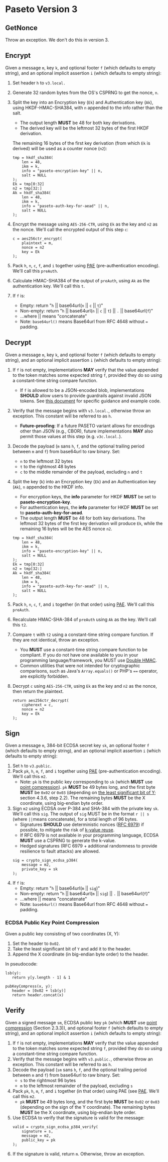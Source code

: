 # Paseto Version 3

## GetNonce

Throw an exception. We don't do this in version 3.

## Encrypt

Given a message `m`, key `k`, and optional footer `f` (which defaults to empty 
string), and an optional implicit assertion `i` (which defaults to empty string):

1. Set header `h` to `v3.local.`
2. Generate 32 random bytes from the OS's CSPRNG to get the nonce, `n`.
3. Split the key into an Encryption key (`Ek`) and Authentication key (`Ak`),
   using HKDF-HMAC-SHA384, with `n` appended to the info rather than the salt.
    * The output length **MUST** be 48 for both key derivations.
    * The derived key will be the leftmost 32 bytes of the first HKDF derivation.
   
   The remaining 16 bytes of the first key derivation (from which `Ek` is derived)
   will be used as a counter nonce (`n2`):
   ```
   tmp = hkdf_sha384(
       len = 48,
       ikm = k,
       info = "paseto-encryption-key" || n,
       salt = NULL
   );
   Ek = tmp[0:32]
   n2 = tmp[32:]
   Ak = hkdf_sha384(
       len = 48,
       ikm = k,
       info = "paseto-auth-key-for-aead" || n,
       salt = NULL
   );
   ```
5. Encrypt the message using `AES-256-CTR`, using `Ek` as the key and `n2` as the nonce.
   We'll call the encrypted output of this step `c`:
   ```
   c = aes256ctr_encrypt(
       plaintext = m,
       nonce = n2
       key = Ek
   );
   ```
6. Pack `h`, `n`, `c`, `f`, and `i` together using
   [PAE](Common.md#authentication-padding)
   (pre-authentication encoding). We'll call this `preAuth`.
7. Calculate HMAC-SHA384 of the output of `preAuth`, using `Ak` as the
   authentication key. We'll call this `t`.
8. If `f` is:
    * Empty: return "`h` || base64url(`n` || `c` || `t`)"
    * Non-empty: return "`h` || base64url(`n` || `c` || `t`) || `.` || base64url(`f`)"
    * ...where || means "concatenate"
    * Note: `base64url()` means Base64url from RFC 4648 without `=` padding.

## Decrypt

Given a message `m`, key `k`, and optional footer `f`
(which defaults to empty string), and an optional
implicit assertion `i` (which defaults to empty string):

1. If `f` is not empty, implementations **MAY** verify that the value appended
   to the token matches some expected string `f`, provided they do so using a
   constant-time string compare function.
   * If `f` is allowed to be a JSON-encoded blob, implementations **SHOULD** allow
     users to provide guardrails against invalid JSON tokens.
     See [this document](../02-Implementation-Guide/01-Payload-Processing.md#optional-footer)
     for specific guidance and example code.
2. Verify that the message begins with `v3.local.`, otherwise throw an
   exception. This constant will be referred to as `h`.
   * **Future-proofing**: If a future PASETO variant allows for encodings other
     than JSON (e.g., CBOR), future implementations **MAY** also permit those
     values at this step (e.g. `v3c.local.`).
3. Decode the payload (`m` sans `h`, `f`, and the optional trailing period
   between `m` and `f`) from base64url to raw binary. Set:
    * `n` to the leftmost 32 bytes
    * `t` to the rightmost 48 bytes
    * `c` to the middle remainder of the payload, excluding `n` and `t`
4. Split the key (`k`) into an Encryption key (`Ek`) and an Authentication key
   (`Ak`), `n` appended to the HKDF info.
    * For encryption keys, the **info** parameter for HKDF **MUST** be set to
      **paseto-encryption-key**.
    * For authentication keys, the **info** parameter for HKDF **MUST** be set to
      **paseto-auth-key-for-aead**.
    * The output length **MUST** be 48 for both key derivations.
      The leftmost 32 bytes of the first key derivation will produce `Ek`, while
      the remaining 16 bytes will be the AES nonce `n2`.

   ```
   tmp = hkdf_sha384(
       len = 48,
       ikm = k,
       info = "paseto-encryption-key" || n,
       salt = NULL
   );
   Ek = tmp[0:32]
   n2 = tmp[32:]
   Ak = hkdf_sha384(
       len = 48,
       ikm = k,
       info = "paseto-auth-key-for-aead" || n,
       salt = NULL
   );
   ```
5. Pack `h`, `n`, `c`, `f`, and `i` together (in that order) using
   [PAE](Common.md#authentication-padding).
   We'll call this `preAuth`.
6. Recalculate HMAC-SHA-384 of `preAuth` using `Ak` as the key. We'll call this `t2`.
7. Compare `t` with `t2` using a constant-time string compare function. If they
   are not identical, throw an exception.
   * You **MUST** use a constant-time string compare function to be compliant.
     If you do not have one available to you in your programming language/framework,
     you MUST use [Double HMAC](https://paragonie.com/blog/2015/11/preventing-timing-attacks-on-string-comparison-with-double-hmac-strategy).
   * Common utilities that were not intended for cryptographic comparisons, such as 
     Java's `Array.equals()` or PHP's `==` operator, are explicitly forbidden.
8. Decrypt `c` using `AES-256-CTR`, using `Ek` as the key and `n2` as the nonce,
   then return the plaintext.
   ```
   return aes256ctr_decrypt(
       cipherext = c,
       nonce = n2
       key = Ek
   );
   ```

## Sign

Given a message `m`, 384-bit ECDSA secret key `sk`, an optional footer `f` 
(which defaults to empty string), and an optional implicit assertion `i`
(which defaults to empty string):

1. Set `h` to `v3.public.`
2. Pack `pk`, `h`, `m`, `f`, and `i` together using
   [PAE](Common.md#authentication-padding)
   (pre-authentication encoding). We'll call this `m2`.
   * Note: `pk` is the public key corresponding to `sk` (which **MUST** use
     [point compression](https://www.secg.org/sec1-v2.pdf)). `pk` **MUST** be 49
     bytes long, and the first byte **MUST** be `0x02` or `0x03` (depending on 
     [the least significant bit of Y](https://citeseerx.ist.psu.edu/viewdoc/download?doi=10.1.1.202.2977&rep=rep1&type=pdf);
     section 4.3.6, step 2.2).
     The remaining bytes **MUST** be the X coordinate, using big-endian byte order.
3. Sign `m2` using ECDSA over P-384 and SHA-384 with the private key `sk`.
   We'll call this `sig`. The output of `sig` MUST be in the format `r || s`
   (where `||`means concatenate), for a total length of 96 bytes.
   * Signatures **SHOULD** use deterministic nonces ([RFC 6979](https://tools.ietf.org/html/rfc6979))
     if possible, to mitigate the risk of [k-value reuse](https://blog.trailofbits.com/2020/06/11/ecdsa-handle-with-care/).
   * If RFC 6979 is not available in your programming language, ECDSA **MUST** use a CSPRNG
     to generate the k-value.
   * Hedged signatures (RFC 6979 + additional randomness to provide resilience to fault attacks)
     are allowed.
   ```
   sig = crypto_sign_ecdsa_p384(
       message = m2,
       private_key = sk
   );
   ```
4. If `f` is:
    * Empty: return "`h` || base64url(`m` || `sig`)"
    * Non-empty: return "`h` || base64url(`m` || `sig`) || `.` || base64url(`f`)"
    * ...where || means "concatenate"
    * Note: `base64url()` means Base64url from RFC 4648 without `=` padding.

### ECDSA Public Key Point Compression

Given a public key consisting of two coordinates (X, Y):

1. Set the header to `0x02`.
2. Take the least significant bit of `Y` and add it to the header.
3. Append the X coordinate (in big-endian byte order) to the header.

In pseudocode:

```
lsb(y):
   return y[y.length - 1] & 1

pubKeyCompress(x, y):
   header = [0x02 + lsb(y)]
   return header.concat(x)
```

## Verify

Given a signed message `sm`, ECDSA public key `pk` (which **MUST** use 
[point compression](https://www.secg.org/sec1-v2.pdf) (Section 2.3.3)),
and optional footer `f` (which defaults to empty string), and an optional
implicit assertion `i` (which defaults to empty string):

1. If `f` is not empty, implementations **MAY** verify that the value appended
   to the token matches some expected string `f`, provided they do so using a
   constant-time string compare function.
2. Verify that the message begins with `v3.public.`, otherwise throw an
   exception. This constant will be referred to as `h`.
3. Decode the payload (`sm` sans `h`, `f`, and the optional trailing period
   between `m` and `f`) from base64url to raw binary. Set:
    * `s` to the rightmost 96 bytes
    * `m` to the leftmost remainder of the payload, excluding `s`
4. Pack `pk`, `h`, `m`, `f`, and `i` together (in that order) using PAE (see
   [PAE](Common.md#authentication-padding).
   We'll call this `m2`.
   * `pk` **MUST** be 49 bytes long, and the first byte **MUST** be `0x02` or `0x03`
     (depending on the sign of the Y coordinate). The remaining bytes **MUST** be
     the X coordinate, using big-endian byte order.
5. Use ECDSA to verify that the signature is valid for the message:
   ```
   valid = crypto_sign_ecdsa_p384_verify(
       signature = s,
       message = m2,
       public_key = pk
   );
   ```
6. If the signature is valid, return `m`. Otherwise, throw an exception.
